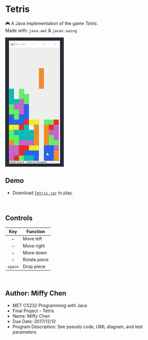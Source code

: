 # Tetris

:video_game: A Java implementation of the game *Tetris*.  
Made with: `java.awt` & `javax.swing`  

<img src = "Tetris.gif" width="188" height="414" />

## Demo
* Download [`Tetris.jar`](https://github.com/miffycs/Tetris/blob/master/Tetris.jar) to play.

</br>

## Controls
| Key | Function |
| :---: | --- |
| `←` | Move left |
| `→` | Move right |
| `↓` | Move down |
| `↑` | Rotate piece |
| `space` | Drop piece |

</br>

## Author: Miffy Chen
* MET CS232 Programming with Java
* Final Project - Tetris
* Name: Miffy Chen
* Due Date: 2017/12/12
* Program Description: See pseudo code, UML diagram, and test parameters.

